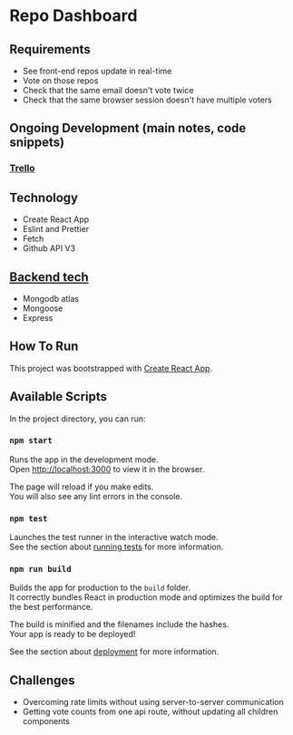 # Repo Dashboard

## Requirements

- See front-end repos update in real-time
- Vote on those repos
- Check that the same email doesn't vote twice
- Check that the same browser session doesn't have multiple voters

## Ongoing Development (main notes, code snippets)

### [Trello](https://trello.com/b/7BskCx0p/best-frontend-repo)

## Technology

- Create React App
- Eslint and Prettier
- Fetch
- Github API V3

## [Backend tech](https://github.com/JackHowa/repo-dashboard-backend)

- Mongodb atlas
- Mongoose
- Express

## How To Run

This project was bootstrapped with [Create React App](https://github.com/facebook/create-react-app).

## Available Scripts

In the project directory, you can run:

### `npm start`

Runs the app in the development mode.<br>
Open [http://localhost:3000](http://localhost:3000) to view it in the browser.

The page will reload if you make edits.<br>
You will also see any lint errors in the console.

### `npm test`

Launches the test runner in the interactive watch mode.<br>
See the section about [running tests](https://facebook.github.io/create-react-app/docs/running-tests) for more information.

### `npm run build`

Builds the app for production to the `build` folder.<br>
It correctly bundles React in production mode and optimizes the build for the best performance.

The build is minified and the filenames include the hashes.<br>
Your app is ready to be deployed!

See the section about [deployment](https://facebook.github.io/create-react-app/docs/deployment) for more information.

## Challenges

- Overcoming rate limits without using server-to-server communication
- Getting vote counts from one api route, without updating all children components
